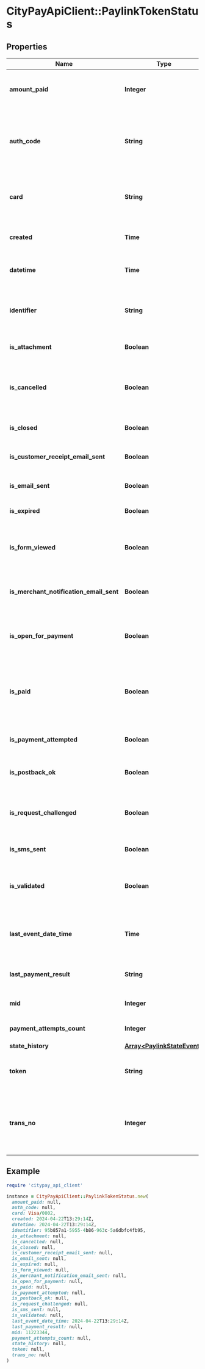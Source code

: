 # CityPayApiClient::PaylinkTokenStatus

## Properties

| Name | Type | Description | Notes |
| ---- | ---- | ----------- | ----- |
| **amount_paid** | **Integer** | the amount that has been paid against the session. | [optional] |
| **auth_code** | **String** | an authorisation code if the transaction was processed and isPaid is true. | [optional] |
| **card** | **String** | a description of the card that was used for payment if paid. | [optional] |
| **created** | **Time** | the date and time that the session was created. | [optional] |
| **datetime** | **Time** | the date and time of the current status. | [optional] |
| **identifier** | **String** | the merchant identifier, to help identifying the token. | [optional] |
| **is_attachment** | **Boolean** | true if an attachment exists. | [optional] |
| **is_cancelled** | **Boolean** | true if the session was cancelled either by the user or by a system request. | [optional] |
| **is_closed** | **Boolean** | true if the token has been closed. | [optional] |
| **is_customer_receipt_email_sent** | **Boolean** | true if a customer receipt has been sent. | [optional] |
| **is_email_sent** | **Boolean** | true if an email was sent. | [optional] |
| **is_expired** | **Boolean** | true if the session has expired. | [optional] |
| **is_form_viewed** | **Boolean** | true if the form was ever displayed to the addressee. | [optional] |
| **is_merchant_notification_email_sent** | **Boolean** | true if a merchant notification receipt was sent. | [optional] |
| **is_open_for_payment** | **Boolean** | true if the session is still open for payment or false if it has been closed. | [optional] |
| **is_paid** | **Boolean** | whether the session has been paid and therefore can be considered as complete. | [optional] |
| **is_payment_attempted** | **Boolean** | true if payment has been attempted. | [optional] |
| **is_postback_ok** | **Boolean** | true if a post back was executed successfully. | [optional] |
| **is_request_challenged** | **Boolean** | true if the request has been challenged using 3-D Secure. | [optional] |
| **is_sms_sent** | **Boolean** | true if an SMS was sent. | [optional] |
| **is_validated** | **Boolean** | whether the token generation was successfully validated. | [optional] |
| **last_event_date_time** | **Time** | the date and time that the session last had an event actioned against it. | [optional] |
| **last_payment_result** | **String** | the result of the last payment if one exists. | [optional] |
| **mid** | **Integer** | identifies the merchant account. | [optional] |
| **payment_attempts_count** | **Integer** | the number of attempts made to pay. | [optional] |
| **state_history** | [**Array&lt;PaylinkStateEvent&gt;**](PaylinkStateEvent.md) |  | [optional] |
| **token** | **String** | the token value which uniquely identifies the session. | [optional] |
| **trans_no** | **Integer** | a transaction number if the transacstion was processed and isPaid is true. | [optional] |

## Example

```ruby
require 'citypay_api_client'

instance = CityPayApiClient::PaylinkTokenStatus.new(
  amount_paid: null,
  auth_code: null,
  card: Visa/0002,
  created: 2024-04-22T13:29:14Z,
  datetime: 2024-04-22T13:29:14Z,
  identifier: 95b857a1-5955-4b86-963c-5a6dbfc4fb95,
  is_attachment: null,
  is_cancelled: null,
  is_closed: null,
  is_customer_receipt_email_sent: null,
  is_email_sent: null,
  is_expired: null,
  is_form_viewed: null,
  is_merchant_notification_email_sent: null,
  is_open_for_payment: null,
  is_paid: null,
  is_payment_attempted: null,
  is_postback_ok: null,
  is_request_challenged: null,
  is_sms_sent: null,
  is_validated: null,
  last_event_date_time: 2024-04-22T13:29:14Z,
  last_payment_result: null,
  mid: 11223344,
  payment_attempts_count: null,
  state_history: null,
  token: null,
  trans_no: null
)
```

